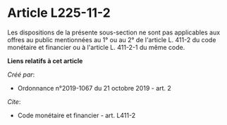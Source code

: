 # Article L225-11-2

Les dispositions de la présente sous-section ne sont pas applicables aux offres au public mentionnées au 1° ou au 2° de
l'article L. 411-2 du code monétaire et financier ou à l'article L. 411-2-1 du même code.

**Liens relatifs à cet article**

_Créé par_:

  - Ordonnance n°2019-1067 du 21 octobre 2019 - art. 2

_Cite_:

  - Code monétaire et financier - art. L411-2
